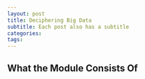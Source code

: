 ```yaml
---
layout: post
title: Deciphering Big Data
subtitle: Each post also has a subtitle
categories: 
tags:
---
```



## What the Module Consists Of
